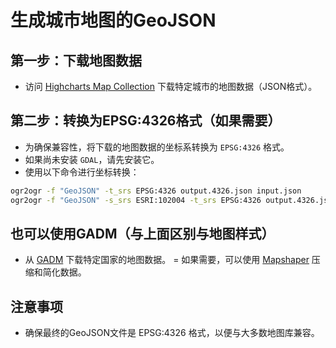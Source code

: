 # 生成城市地图的GeoJSON

## 第一步：下载地图数据
- 访问 [Highcharts Map Collection](https://code.highcharts.com/mapdata/) 下载特定城市的地图数据（JSON格式）。

## 第二步：转换为EPSG:4326格式（如果需要）
- 为确保兼容性，将下载的地图数据的坐标系转换为 `EPSG:4326` 格式。
- 如果尚未安装 `GDAL`，请先安装它。
- 使用以下命令进行坐标转换：


```bash
ogr2ogr -f "GeoJSON" -t_srs EPSG:4326 output.4326.json input.json
ogr2ogr -f "GeoJSON" -s_srs ESRI:102004 -t_srs EPSG:4326 output.4326.json input.json
```

## 也可以使用GADM（与上面区别与地图样式） 
-	从 [GADM](https://gadm.org/download_country.html) 下载特定国家的地图数据。
=	如果需要，可以使用 [Mapshaper](https://mapshaper.org) 压缩和简化数据。

## 注意事项

- 确保最终的GeoJSON文件是 EPSG:4326 格式，以便与大多数地图库兼容。